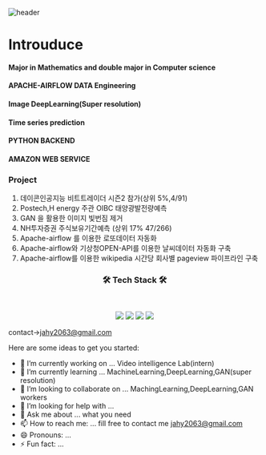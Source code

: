 
![header](https://img.shields.io/badge/<Career>-<JaehyeonJeon>-<blue>)



# Introuduce


#### Major in Mathematics and double major in Computer science
#### APACHE-AIRFLOW DATA Engineering
#### Image DeepLearning(Super resolution)
#### Time series prediction
#### PYTHON BACKEND 
#### AMAZON WEB SERVICE
#### 

### Project
1. 데이콘인공지능 비트트레이더 시즌2 참가(상위 5%,4/91)
2. Postech,H energy 주관 OIBC 태양광발전량예측
3. GAN 을 활용한 이미지 빛번짐 제거
4. NH투자증권 주식보유기간예측 (상위 17% 47/266)
5. Apache-airflow 를 이용한 로또데이터 자동화  
6. Apache-airflow와 기상청OPEN-API를 이용한 날씨데이터 자동화 구축
7. Apache-airflow를 이용한 wikipedia 시간당 회사별 pageview 파이프라인 구축 
<h3 align="center"><b>🛠 Tech Stack 🛠</b></h3>
</br>
<p align="center">
<img src="https://img.shields.io/badge/Python-3776AB?style=for-the-badge&logo=Python&logoColor=white">
<img src="https://img.shields.io/badge/Tensorflow-FF7300?style=for-the-badge&logo=Tensorflow&logoColor=white">
<img src="https://img.shields.io/badge/Amazon AWS-569A31?style=for-the-badge&logo=Amazon AWS&logoColor=white">
<img src="https://img.shields.io/badge/MYSQL-4479A1?style=for-the-badge&logo=MYSQL&logoColor=white">




contact->jahy2063@gmail.com




 
Here are some ideas to get you started:

- 🔭 I’m currently working on ...          Video intelligence Lab(intern)
- 🌱 I’m currently learning ...            MachineLearning,DeepLearning,GAN(super resolution)
- 👯 I’m looking to collaborate on ...     MachingLearning,DeepLearning,GAN workers
- 🤔 I’m looking for help with ...            
- 💬 Ask me about ... what you need           
- 📫 How to reach me: ...                  fill free to contact me  jahy2063@gmail.com
- 😄 Pronouns: ...                       
- ⚡ Fun fact: ...                             


